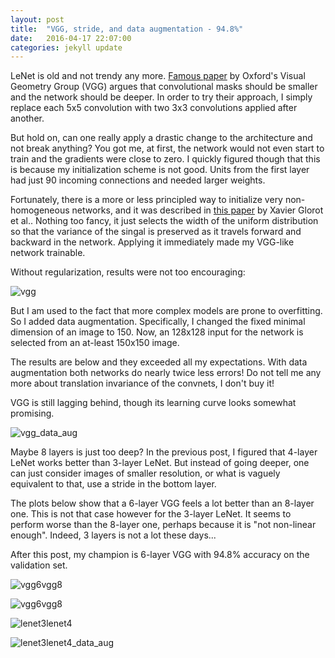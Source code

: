 ```yaml
---
layout: post
title:  "VGG, stride, and data augmentation - 94.8%"
date:   2016-04-17 22:07:00
categories: jekyll update
---
```


LeNet is old and not trendy any more. [Famous paper](http://arxiv.org/pdf/1409.1556.pdf) by Oxford's Visual Geometry Group (VGG) argues that convolutional masks should be
smaller and the network should be deeper. In order to try their approach,
I simply replace each 5x5 convolution with two 3x3 convolutions applied after another.

But hold on, can one really apply a drastic change to the architecture and not break
anything? You got me, at first, the network would not even start to train and the 
gradients were close to zero. I quickly figured though that this is because 
my initialization scheme is not good. Units from the first layer had just 90 incoming
connections and needed larger weights.

Fortunately, there is a more or less principled way to initialize very non-homogeneous networks, and it was described in [this paper](http://jmlr.org/proceedings/papers/v9/glorot10a/glorot10a.pdf) by Xavier Glorot et al.. Nothing too fancy, it just selects 
the width of the uniform distribution so that the variance of the singal is 
preserved as it travels forward and backward in the network. Applying it immediately 
made my VGG-like network trainable.

Without regularization, results were not too encouraging:

![vgg]({{site.baseurl}}/downloads/vgg.png)

But I am used to the fact that more complex models are prone to overfitting. So I added
data augmentation. Specifically, I changed the fixed minimal dimension of an image to 
150. Now, an 128x128 input for the network is selected from an at-least 150x150 image.

The results are below and they exceeded all my expectations. With data
augmentation both networks do nearly twice less errors! Do not tell me any more
about translation invariance of the convnets, I don't buy it! 

VGG is still lagging behind, though its learning curve looks somewhat promising.

![vgg_data_aug]({{site.baseurl}}/downloads/vgg_data_aug.png)

Maybe 8 layers is just too deep? In the previous post, I figured that 4-layer LeNet works better
than 3-layer LeNet. But instead of going deeper, one can just consider images of smaller resolution,
or what is vaguely equivalent to that, use a stride in the bottom layer. 

The plots below show that a 6-layer VGG feels a lot better than an 8-layer one. This is not that 
case however for the 3-layer LeNet. It seems to perform worse than the 8-layer one, perhaps
because it is "not non-linear enough". Indeed, 3 layers is not a lot these days...

After this post, my champion is 6-layer VGG with 94.8% accuracy on the validation set.

![vgg6vgg8]({{site.baseurl}}/downloads/vgg6vgg8.png)

![vgg6vgg8]({{site.baseurl}}/downloads/vgg6vgg8_data_aug.png)

![lenet3lenet4]({{site.baseurl}}/downloads/lenet3lenet4.png)

![lenet3lenet4_data_aug]({{site.baseurl}}/downloads/lenet3lenet4_data_aug.png)
